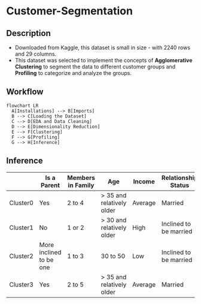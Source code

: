 # Customer-Segmentation

## Description
- Downloaded from Kaggle, this dataset is small in size - with 2240 rows and 29 columns.
- This dataset was selected to implement the concepts of **Agglomerative Clustering** to segment the data to different customer groups and **Profiling** to categorize and analyze the groups.

## Workflow 

```mermaid
flowchart LR
  A[Installations] --> B[Imports]
  B --> C[Loading the Dataset]
  C --> D[EDA and Data Cleaning]
  D --> E[Dimensionality Reduction]
  E --> F[Clustering]
  F --> G[Profiling]
  G --> H[Inference]
```

## Inference 

|  | Is a Parent | Members in Family | Age | Income | Relationship Status | Children
| --- | --- | --- | --- | --- | --- | --- |
| Cluster0 | Yes | 2 to 4 | > 35 and relatively older | Average | Married | Might have a teenager |
| Cluster1 | No | 1 or 2 | > 30 and relatively older | High | Inclined to be married | No kids |
| Cluster2 | More inclined to be one | 1 to 3 | 30 to 50 | Low | Inclined to be married | Max 1 kid |
| Cluster3 | Yes | 2 to 5 | > 35 and relatively older | Average | Married | 1 to 3 (kids and teenager)|
